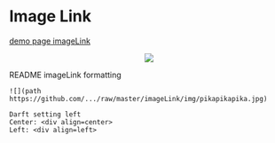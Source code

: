 # Image Link

[demo page imageLink](https://creativecodingart2210fall2019section2.github.io/creativeCodingSyllabus/imageLink/imageLink.html)

<div align=center>
    
![](https://github.com/creativeCodingART2210Fall2019Section2/creativeCodingSyllabus/raw/master/imageLink/img/pikapikapika.jpg)

<div align=left>
    
README imageLink formatting
    
    ![](path https://github.com/.../raw/master/imageLink/img/pikapikapika.jpg)
    
    Darft setting left
    Center: <div align=center>
    Left: <div align=left>
    
